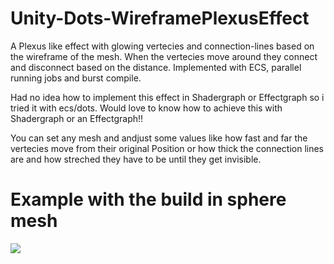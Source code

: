 # Unity-Dots-WireframePlexusEffect
A Plexus like effect with glowing vertecies and connection-lines based on the wireframe of the mesh. When the vertecies move around they connect and disconnect based on the distance. Implemented with ECS, parallel running jobs and burst compile.

Had no idea how to implement this effect in Shadergraph or Effectgraph so i tried it with ecs/dots. Would love to know how to achieve this with Shadergraph or an Effectgraph!!

You can set any mesh and andjust some values like how fast and far the vertecies move from their original Position or how thick the connection lines are and how streched they have to be until they get invisible.


# Example with the build in sphere mesh
![](https://github.com/Strieglitz/Unity-Dots-WireframePlexusEffect/blob/main/effect.gif)
